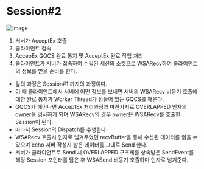 # Session#2

![image](https://user-images.githubusercontent.com/68372094/162751344-823a4010-ab74-485d-936d-069bdc0b26ff.png)

1. 서버가 AcceptEx 호출
2. 클라이언트 접속
3. AccepEx GQCS 완료 통지 및 AcceptEx 완료 작업 처리
4. 클라이언트가 서버가 접속하여 수립된 세션의 소켓으로 WSARecv하여 클라이언트의 정보를 받을 준비를 한다.

* 앞의 과정은 Session#1 까지의 과정이다.
* 이 때 클라이언트에서 서버에 어떤 정보를 보내면 서버의 WSARecv 비동기 호출에 대한 완료 통지가 Worker Thread가 잠들어 있는 GQCS를 깨운다.
* GQCS가 깨어나면 AcceptEx 처리과정과 마찬가지로 OVERLAPPED 인자의 owner을 검사하게 되며 WSARecv의 경우 owner은 WSARecv를 호출한 Session이 된다.
* 따라서 Session의 Dispatch를 수행한다.
* WSARecv 호출시 인자로 넘겨주었던 recvBuffer을 통해 수신된 데이터를 읽을 수 있으며 echo 서버 작성시 받은 데이터를 그대로 Send 한다.
* 서버가 클라이언트로 Send 시 OVERLAPPED 구조체를 상속받은 SendEvent를 해당 Session 포인터를 담은 후 WSASend 비동기 호출하며 인자로 넘겨준다.
